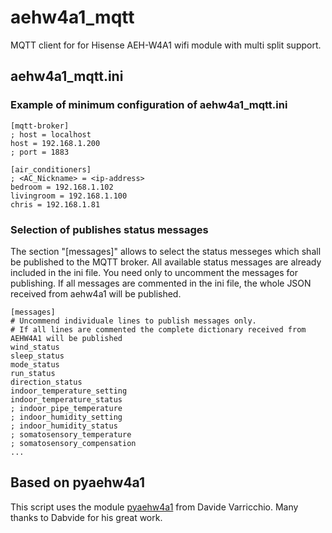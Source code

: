 # aehw4a1_mqtt
MQTT client for for Hisense AEH-W4A1 wifi module with multi split support.

## aehw4a1_mqtt.ini

### Example of minimum configuration of aehw4a1_mqtt.ini 
    [mqtt-broker]
    ; host = localhost
    host = 192.168.1.200
    ; port = 1883

    [air_conditioners]
    ; <AC_Nickname> = <ip-address>
    bedroom = 192.168.1.102
    livingroom = 192.168.1.100
    chris = 192.168.1.81 

### Selection of publishes status messages
The section "[messages]" allows to select the status messeges which shall be 
published to the MQTT broker. All available status messages are already included in the ini file.
You need only to uncomment the messages for publishing.
If all messages are commented in the ini file, the whole JSON received from aehw4a1 will be published.

    [messages]
    # Uncommend individuale lines to publish messages only. 
    # If all lines are commented the complete dictionary received from AEHW4A1 will be published
    wind_status
    sleep_status
    mode_status
    run_status
    direction_status
    indoor_temperature_setting
    indoor_temperature_status
    ; indoor_pipe_temperature
    ; indoor_humidity_setting
    ; indoor_humidity_status
    ; somatosensory_temperature
    ; somatosensory_compensation
    ...

## Based on pyaehw4a1
This script uses the module [pyaehw4a1](https://github.com/bannhead/pyaehw4a1) from Davide Varricchio. 
Many thanks to Dabvide for his great work.